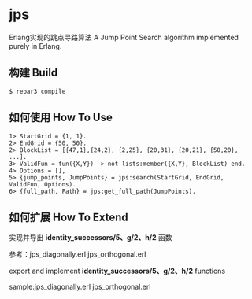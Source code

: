 jps
=====

Erlang实现的跳点寻路算法
A Jump Point Search algorithm implemented purely in Erlang.

构建 Build
-----

    $ rebar3 compile

如何使用 How To Use
----
    1> StartGrid = {1, 1}.
    2> EndGrid = {50, 50}.
    2> BlockList = [{47,1},{24,2}, {2,25}, {20,31}, {20,21}, {50,20}, ...].
    3> ValidFun = fun({X,Y}) -> not lists:member({X,Y}, BlockList) end.
    4> Options = [],
    5> {jump_points, JumpPoints} = jps:search(StartGrid, EndGrid, ValidFun, Options).
    6> {full_path, Path} = jps:get_full_path(JumpPoints).

如何扩展 How To Extend
-----
实现并导出 **identity_successors/5、g/2、h/2** 函数

参考：jps_diagonally.erl jps_orthogonal.erl

export and implement **identity_successors/5、g/2、h/2** functions

sample:jps_diagonally.erl jps_orthogonal.erl

